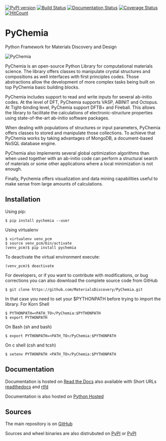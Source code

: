 [![PyPI version](https://badge.fury.io/py/pychemia.svg)](https://badge.fury.io/py/pychemia)
[![Build Status](https://travis-ci.org/MaterialsDiscovery/PyChemia.svg?branch=master)](https://travis-ci.org/MaterialsDiscovery/PyChemia)
[![Documentation Status](https://readthedocs.org/projects/pychemia/badge/?version=latest)](http://pychemia.readthedocs.io/en/latest/?badge=latest)
[![Coverage Status](https://coveralls.io/repos/github/MaterialsDiscovery/PyChemia/badge.svg?branch=master)](https://coveralls.io/github/MaterialsDiscovery/PyChemia?branch=master)
[![HitCount](http://hits.dwyl.io/MaterialsDiscovery/PyChemia.svg)](http://hits.dwyl.io/MaterialsDiscovery/PyChemia)

PyChemia
========

Python Framework for Materials Discovery and Design

![PyChemia](https://raw.githubusercontent.com/MaterialsDiscovery/PyChemia/master/docs/images/PyChemia_Small.png)

PyChemia is an open-source Python Library for computational materials science. The library offers classes to manipulate crystal structures and compositions as well interfaces with first principles codes. Those abstractions allow the development of more complex tasks being built on top PyChemia basic building blocks.

PyChemia includes support to read and write inputs for several ab-initio codes. At the level of DFT, PyChemia supports VASP, ABINIT and Octopus. At Tight-binding level, PyChemia support DFTB+ and Fireball.
This allows the library to facilitate the calculations of electronic-structure properties using state-of-the-art ab-initio software packages.

When dealing with populations of structures or input parameters, PyChemia offers classes to stored and manipulate those collections. To achieve that PyChemia works by taking advantages of MongoDB, a document-based NoSQL database engine. 

PyChemia also implements several global optimization algorithms than when used together with an ab-initio code can perform a structural search of materials or some other applications where a local minimization is not enough.

Finally, Pychemia offers visualization and data mining capabilities useful to make sense from large amounts of calculations.

Installation
------------

Using pip:

    $ pip install pychemia --user

Using virtualenv

    $ virtualenv venv_pcm
    $ source venv_pcm/bin/activate
    (venv_pcm)$ pip install pychemia

To deactivate the virtual environment execute:

    (venv_pcm)$ deactivate

For developers, or if you want to contribute with modifications, or bug corrections you can also download the complete source code from GitHub

    $ git clone https://github.com/MaterialsDiscovery/PyChemia.git

In that case you need to set your $PYTHONPATH before trying to import the library. For Korn Shell

    $ PYTHONPATH=<PATH_TO>/PyChemia:$PYTHONPATH
    $ export PYTHONPATH
    
On Bash (sh and bash) 

    $ export PYTHONPATH=<PATH_TO>/PyChemia:$PYTHONPATH

On c shell (csh and tcsh)

    $ setenv PYTHONPATH <PATH_TO>/PyChemia:$PYTHONPATH

Documentation
-------------

Documentation is hosted on [Read the Docs](https://readthedocs.org/projects/pychemia/) also available with Short URLs [readthedocs](http://pychemia.readthedocs.io) and [rtfd](http://pychemia.rtfd.io)

Documentation is also hosted on [Python Hosted](http://pythonhosted.org/pychemia/index.html)

Sources
-------

The main repository is on [GitHub](https://github.com/MaterialsDiscovery/PyChemia)

Sources and wheel binaries are also distrubuted on [PyPI](https://pypi.python.org/pypi/pychemia) or [PyPI](https://pypi.org/project/pychemia/)
